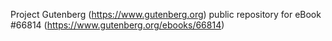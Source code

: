 Project Gutenberg (https://www.gutenberg.org) public repository for
eBook #66814 (https://www.gutenberg.org/ebooks/66814)
